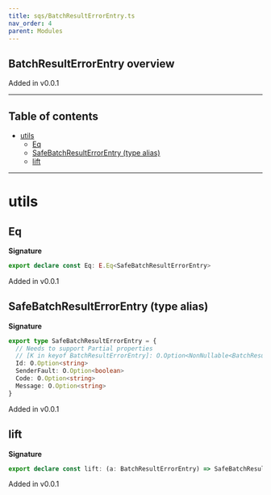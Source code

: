 ```yaml
---
title: sqs/BatchResultErrorEntry.ts
nav_order: 4
parent: Modules
---
```


## BatchResultErrorEntry overview

Added in v0.0.1

---

<h2 class="text-delta">Table of contents</h2>

- [utils](#utils)
  - [Eq](#eq)
  - [SafeBatchResultErrorEntry (type alias)](#safebatchresulterrorentry-type-alias)
  - [lift](#lift)

---

# utils

## Eq

**Signature**

```ts
export declare const Eq: E.Eq<SafeBatchResultErrorEntry>
```

Added in v0.0.1

## SafeBatchResultErrorEntry (type alias)

**Signature**

```ts
export type SafeBatchResultErrorEntry = {
  // Needs to support Partial properties
  // [K in keyof BatchResultErrorEntry]: O.Option<NonNullable<BatchResultErrorEntry[K]>>
  Id: O.Option<string>
  SenderFault: O.Option<boolean>
  Code: O.Option<string>
  Message: O.Option<string>
}
```

Added in v0.0.1

## lift

**Signature**

```ts
export declare const lift: (a: BatchResultErrorEntry) => SafeBatchResultErrorEntry
```

Added in v0.0.1
